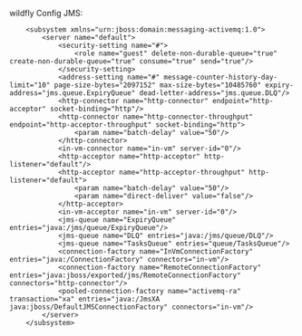 wildfly Config JMS:
        <extension module="org.wildfly.extension.messaging-activemq"/>


        <subsystem xmlns="urn:jboss:domain:messaging-activemq:1.0">
            <server name="default">
                <security-setting name="#">
                    <role name="guest" delete-non-durable-queue="true" create-non-durable-queue="true" consume="true" send="true"/>
                </security-setting>
                <address-setting name="#" message-counter-history-day-limit="10" page-size-bytes="2097152" max-size-bytes="10485760" expiry-address="jms.queue.ExpiryQueue" dead-letter-address="jms.queue.DLQ"/>
                <http-connector name="http-connector" endpoint="http-acceptor" socket-binding="http"/>
                <http-connector name="http-connector-throughput" endpoint="http-acceptor-throughput" socket-binding="http">
                    <param name="batch-delay" value="50"/>
                </http-connector>
                <in-vm-connector name="in-vm" server-id="0"/>
                <http-acceptor name="http-acceptor" http-listener="default"/>
                <http-acceptor name="http-acceptor-throughput" http-listener="default">
                    <param name="batch-delay" value="50"/>
                    <param name="direct-deliver" value="false"/>
                </http-acceptor>
                <in-vm-acceptor name="in-vm" server-id="0"/>
                <jms-queue name="ExpiryQueue" entries="java:/jms/queue/ExpiryQueue"/>
                <jms-queue name="DLQ" entries="java:/jms/queue/DLQ"/>
                <jms-queue name="TasksQueue" entries="queue/TasksQueue"/>
                <connection-factory name="InVmConnectionFactory" entries="java:/ConnectionFactory" connectors="in-vm"/>
                <connection-factory name="RemoteConnectionFactory" entries="java:jboss/exported/jms/RemoteConnectionFactory" connectors="http-connector"/>
                <pooled-connection-factory name="activemq-ra" transaction="xa" entries="java:/JmsXA java:jboss/DefaultJMSConnectionFactory" connectors="in-vm"/>
            </server>
        </subsystem>

